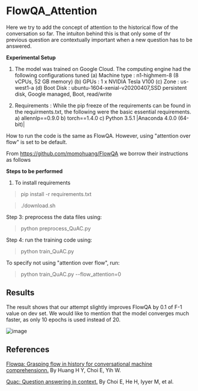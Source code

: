 # FlowQA_Attention 

Here we try to add the concept of attention to the historical flow of the conversation so far. The intuiton behind this is that only some of thr previous question are contextually important when a new question has to be answered. 

**Experimental Setup**

1. The model was trained on Google Cloud. The computing engine had the following configurations tuned
   (a) Machine type : n1-highmem-8 (8 vCPUs, 52 GB memory)
   (b) GPUs : 1 x NVIDIA Tesla V100
   (c) Zone : us-west1-a 
   (d) Boot Disk : ubuntu-1604-xenial-v20200407,SSD persistent disk, Google managed, Boot, read/write
	
 2. Requirements : While the pip freeze of the requirements can be found in the requirments.txt, the following were the basic essential requirements. 
    a) allennlp==0.9.0
    b) torch==1.4.0
    c) Python 3.5.1 |Anaconda 4.0.0 (64-bit)|

How to run the code is the same as FlowQA. However, using "attention over flow" is set to be default.

From https://github.com/momohuang/FlowQA we borrow their instructions as follows

**Steps to be performed**

1) To install requirements 
 > pip install -r requirements.txt


> ./download.sh

Step 3:
preprocess the data files using:

> python preprocess_QuAC.py

Step 4:
run the training code using:

> python train_QuAC.py

To specify not using "attention over flow", run:

> python train_QuAC.py --flow_attention=0


## Results

The result shows that our attempt slightly improves FlowQA by 0.1 of F-1 value on dev set. We would like to mention that the model converges much faster, as only 10 epochs is used instead of 20.

![image](https://github.com/deepnlp-cs599-usc/quac/blob/master/FlowQA_Attention/figure/result.png)


## References

[Flowqa: Grasping flow in history for conversational machine comprehensionn.](https://arxiv.org/abs/1810.06683) By Huang H Y, Choi E, Yih W.

[Quac: Question answering in context.](https://arxiv.org/abs/1808.07036) By Choi E, He H, Iyyer M, et al. 








